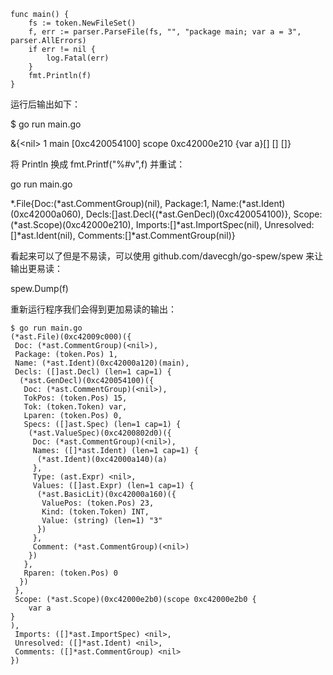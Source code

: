 ```
func main() {
    fs := token.NewFileSet()
    f, err := parser.ParseFile(fs, "", "package main; var a = 3", parser.AllErrors)
    if err != nil {
        log.Fatal(err)
    }
    fmt.Println(f)
}
```

运行后输出如下：

$ go run main.go

&{&lt;nil&gt; 1 main \[0xc420054100\] scope 0xc42000e210 {var a}\[\] \[\] \[\]}

将 Println 换成 fmt.Printf\("%\#v",f\) 并重试：

go run main.go

\*.File{Doc:\(\*ast.CommentGroup\)\(nil\), Package:1, Name:\(\*ast.Ident\)\(0xc42000a060\), Decls:\[\]ast.Decl{\(\*ast.GenDecl\)\(0xc420054100\)}, Scope:\(\*ast.Scope\)\(0xc42000e210\), Imports:\[\]\*ast.ImportSpec\(nil\), Unresolved:\[\]\*ast.Ident\(nil\), Comments:\[\]\*ast.CommentGroup\(nil\)}

看起来可以了但是不易读，可以使用 github.com/davecgh/go-spew/spew 来让输出更易读：

spew.Dump\(f\)

重新运行程序我们会得到更加易读的输出：

```
$ go run main.go
(*ast.File)(0xc42009c000)({
 Doc: (*ast.CommentGroup)(<nil>),
 Package: (token.Pos) 1,
 Name: (*ast.Ident)(0xc42000a120)(main),
 Decls: ([]ast.Decl) (len=1 cap=1) {
  (*ast.GenDecl)(0xc420054100)({
   Doc: (*ast.CommentGroup)(<nil>),
   TokPos: (token.Pos) 15,
   Tok: (token.Token) var,
   Lparen: (token.Pos) 0,
   Specs: ([]ast.Spec) (len=1 cap=1) {
    (*ast.ValueSpec)(0xc4200802d0)({
     Doc: (*ast.CommentGroup)(<nil>),
     Names: ([]*ast.Ident) (len=1 cap=1) {
      (*ast.Ident)(0xc42000a140)(a)
     },
     Type: (ast.Expr) <nil>,
     Values: ([]ast.Expr) (len=1 cap=1) {
      (*ast.BasicLit)(0xc42000a160)({
       ValuePos: (token.Pos) 23,
       Kind: (token.Token) INT,
       Value: (string) (len=1) "3"
      })
     },
     Comment: (*ast.CommentGroup)(<nil>)
    })
   },
   Rparen: (token.Pos) 0
  })
 },
 Scope: (*ast.Scope)(0xc42000e2b0)(scope 0xc42000e2b0 {
    var a
}
),
 Imports: ([]*ast.ImportSpec) <nil>,
 Unresolved: ([]*ast.Ident) <nil>,
 Comments: ([]*ast.CommentGroup) <nil>
})
```



